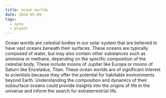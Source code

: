 ```yaml
---
title: ocean worlds
date: 2024-05-09
tags:
  - note
  - planet
---
```

Ocean worlds are celestial bodies in our solar system that are believed to have vast oceans beneath their surfaces. These oceans are typically composed of water, but may also contain other substances such as ammonia or methane, depending on the specific composition of the celestial body. These include moons of Jupiter like Europa or moons of Saturn like Enceladus, Titan. These ocean worlds are of significant interest to scientists because they offer the potential for habitable environments beyond Earth. Understanding the composition and dynamics of their subsurface oceans could provide insights into the origins of life in the universe and inform the search for extraterrestrial life.